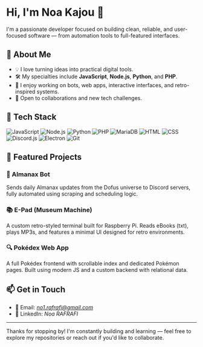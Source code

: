 # Hi, I'm Noa Kajou 👋

I'm a passionate developer focused on building clean, reliable, and user-focused software — from automation tools to full-featured interfaces.

## 🚀 About Me

- 💡 I love turning ideas into practical digital tools.
- 🛠️ My specialties include **JavaScript**, **Node.js**, **Python**, and **PHP**.
- 🎯 I enjoy working on bots, web apps, interactive interfaces, and retro-inspired systems.
- 🤝 Open to collaborations and new tech challenges.

## 🧰 Tech Stack

![JavaScript](https://img.shields.io/badge/JavaScript-F7DF1E?style=flat&logo=javascript&logoColor=black)
![Node.js](https://img.shields.io/badge/Node.js-339933?style=flat&logo=node.js&logoColor=white)
![Python](https://img.shields.io/badge/Python-3776AB?style=flat&logo=python&logoColor=white)
![PHP](https://img.shields.io/badge/PHP-777BB4?style=flat&logo=php&logoColor=white)
![MariaDB](https://img.shields.io/badge/MariaDB-003545?style=flat&logo=mariadb&logoColor=white)
![HTML](https://img.shields.io/badge/HTML5-E34F26?style=flat&logo=html5&logoColor=white)
![CSS](https://img.shields.io/badge/CSS3-1572B6?style=flat&logo=css3&logoColor=white)
![Discord.js](https://img.shields.io/badge/Discord.js-5865F2?style=flat&logo=discord&logoColor=white)
![Electron](https://img.shields.io/badge/Electron-47848F?style=flat&logo=electron&logoColor=white)
![Git](https://img.shields.io/badge/Git-F05032?style=flat&logo=git&logoColor=white)

## 📌 Featured Projects

### 🧙 Almanax Bot
Sends daily Almanax updates from the Dofus universe to Discord servers, fully automated using scraping and scheduling logic.

### 📚 E-Pad (Museum Machine)
A custom retro-styled terminal built for Raspberry Pi. Reads eBooks (txt), plays MP3s, and features a minimal UI designed for retro environments.

### 🔍 Pokédex Web App
A full Pokédex frontend with scrollable index and dedicated Pokémon pages. Built using modern JS and a custom backend with relational data.


## 📫 Get in Touch

- 📧 Email: *no1.rafrafi@gmail.com*
- 💼 LinkedIn: *Noa RAFRAFI*

---

Thanks for stopping by! I'm constantly building and learning — feel free to explore my repositories or reach out if you'd like to collaborate.
